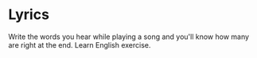 Lyrics
======

Write the words you hear while playing a song and you'll know how many are right at the end.
Learn English exercise.
